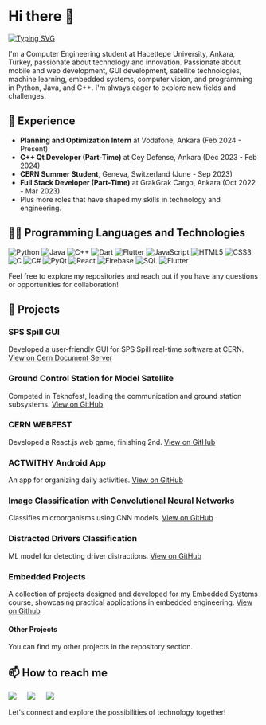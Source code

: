 # Hi there 👋

[![Typing SVG](https://readme-typing-svg.herokuapp.com?font=Fira+Code&pause=1500&color=A020F0&width=600&height=50&lines=I'm+Z%C3%BCbeyde+Civelek!;I'm+a+Fourth+Year+Computer+Engineering+Student)](https://git.io/typing-svg)

I'm a Computer Engineering student at Hacettepe University, Ankara, Turkey, passionate about technology and innovation. Passionate about mobile and web development, GUI development, satellite technologies, machine learning, embedded systems, computer vision, and programming in Python, Java, and C++. I'm always eager to explore new fields and challenges.

## 💼 Experience

- **Planning and Optimization Intern** at Vodafone, Ankara (Feb 2024 - Present)
- **C++ Qt Developer (Part-Time)** at Cey Defense, Ankara (Dec 2023 - Feb 2024)
- **CERN Summer Student**, Geneva, Switzerland (June - Sep 2023)
- **Full Stack Developer (Part-Time)** at GrakGrak Cargo, Ankara (Oct 2022 - Mar 2023)
- Plus more roles that have shaped my skills in technology and engineering.

## 👨‍💻 Programming Languages and Technologies

![Python](https://img.shields.io/badge/-Python-3776AB?style=flat&logo=python&logoColor=white)
![Java](https://img.shields.io/badge/-Java-007396?style=flat&logo=java&logoColor=white)
![C++](https://img.shields.io/badge/-C++-00599C?style=flat&logo=cplusplus&logoColor=white)
![Dart](https://img.shields.io/badge/-Dart-0175C2?style=flat&logo=dart&logoColor=white)
![Flutter](https://img.shields.io/badge/-Flutter-02569B?style=flat&logo=flutter&logoColor=white)
![JavaScript](https://img.shields.io/badge/-JavaScript-F7DF1E?style=flat&logo=javascript&logoColor=black)
![HTML5](https://img.shields.io/badge/-HTML5-E34F26?style=flat&logo=html5&logoColor=white)
![CSS3](https://img.shields.io/badge/-CSS3-1572B6?style=flat&logo=css3&logoColor=white)
![C](https://img.shields.io/badge/-C-A8B9CC?style=flat&logo=c&logoColor=white)
![C#](https://img.shields.io/badge/-C%23-239120?style=flat&logo=csharp&logoColor=white)
![PyQt](https://img.shields.io/badge/-PyQt-41CD52?style=flat&logo=qt&logoColor=white)
![React](https://img.shields.io/badge/-React-61DAFB?style=flat&logo=react&logoColor=black)
![Firebase](https://img.shields.io/badge/-Firebase-FFCA28?style=flat&logo=firebase&logoColor=black)
![SQL](https://img.shields.io/badge/-SQL-4479A1?style=flat&logo=mysql&logoColor=white)
![Flutter](https://img.shields.io/badge/-Flutter-02569B?style=flat&logo=flutter&logoColor=white)

Feel free to explore my repositories and reach out if you have any questions or opportunities for collaboration!


## 🚀 Projects

### SPS Spill GUI
Developed a user-friendly GUI for SPS Spill real-time software at CERN. [View on Cern Document Server](https://cds.cern.ch/record/2875220)

### Ground Control Station for Model Satellite
Competed in Teknofest, leading the communication and ground station subsystems. [View on GitHub](https://github.com/zubeydecivelek/Tharsis6A-GCS-Windows)

### CERN WEBFEST
Developed a React.js web game, finishing 2nd. [View on GitHub](https://github.com/zubeydecivelek/Cern-Webfest-2023)

### ACTWITHY Android App
An app for organizing daily activities. [View on GitHub](https://github.com/zubeydecivelek/ActWithy)

### Image Classification with Convolutional Neural Networks
Classifies microorganisms using CNN models. [View on GitHub](https://github.com/zubeydecivelek/Image-Classification-with-Convolutional-Neural-Networks)

### Distracted Drivers Classification
ML model for detecting driver distractions. [View on GitHub](https://github.com/akifozgur/distracted-drivers-classification)

### Embedded Projects
A collection of projects designed and developed for my Embedded Systems course, showcasing practical applications in embedded engineering. [View on Github](https://github.com/zubeydecivelek/Embedded-Projects)

#### Other Projects
You can find my other projects in the repository section.

## 📫 How to reach me
<a href="https://tr.linkedin.com/in/zübeyde-civelek-b2a403196" target="_blank"><img src="https://img.shields.io/badge/-LinkedIn-0077B5?style=for-the-badge&logo=Linkedin&logoColor=white"></img></a>
&emsp;
<a href="mailto:zubeydeecivelek@gmail.com" target="_blank"><img src="https://img.shields.io/badge/-Gmail-D14836?style=for-the-badge&logo=Gmail&logoColor=white"></img></a>
&emsp;
<a href="https://github.com/zubeydecivelek" target="_blank"><img src="https://img.shields.io/badge/GitHub-100000?style=for-the-badge&logo=github&logoColor=white"></img></a>
</p>

Let's connect and explore the possibilities of technology together!

